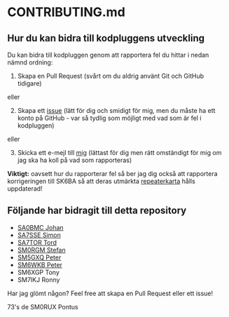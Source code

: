 # CONTRIBUTING.md

## Hur du kan bidra till kodpluggens utveckling

Du kan bidra till kodpluggen genom att rapportera fel du hittar i nedan nämnd ordning:

1. Skapa en Pull Request (svårt om du aldrig använt Git och GitHub tidigare)

eller

2. Skapa ett [issue](https://github.com/sm0rux/at-d878uv/issues) (lätt för dig och smidigt för mig, men du måste ha ett konto på GitHub - var så tydlig som möjligt med vad som är fel i kodpluggen)

eller

3. Skicka ett e-mejl till [mig](mailto:pfalk@ax25.org) (lättast för dig men rätt omständigt för mig om jag ska ha koll på vad som rapporteras)

**Viktigt:** oavsett hur du rapporterar fel så ber jag dig också att rapportera korrigeringen till SK6BA så att deras utmärkta [repeaterkarta](https://sk6ba.se/repeater/karta/) hålls uppdaterad!

## Följande har bidragit till detta repository

* [SA0BMC Johan](https://github.com/johanthid)
* [SA7SSE Simon](https://github.com/simonvik)
* [SA7TOR Tord](https://github.com/SA7TOR)
* [SM0RGM Stefan](https://github.com/sm0rgm)
* [SM5GXQ Peter](https://github.com/sm5gxq)
* [SM6WKB Peter](https://github.com/Ubsurb)
* SM6XGP Tony
* SM7IKJ Ronny

Har jag glömt någon? Feel free att skapa en Pull Request eller ett issue!

73's de SM0RUX Pontus
